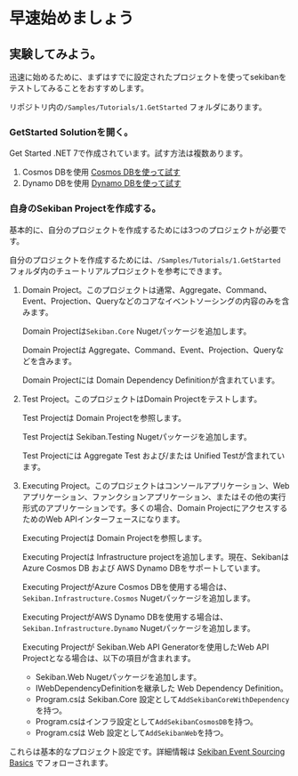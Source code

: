 # 早速始めましょう

## 実験してみよう。

迅速に始めるために、まずはすでに設定されたプロジェクトを使ってsekibanをテストしてみることをおすすめします。

リポジトリ内の`/Samples/Tutorials/1.GetStarted` フォルダにあります。

### GetStarted Solutionを開く。

Get Started .NET 7で作成されています。試す方法は複数あります。

1. Cosmos DBを使用  [Cosmos DBを使って試す](./test-out-cosmos.md)
2. Dynamo DBを使用  [Dynamo DBを使って試す](./test-out-dynamo.md)


### 自身のSekiban Projectを作成する。

基本的に、自分のプロジェクトを作成するためには3つのプロジェクトが必要です。

自分のプロジェクトを作成するためには、`/Samples/Tutorials/1.GetStarted` フォルダ内のチュートリアルプロジェクトを参考にできます。

1. Domain Project。このプロジェクトは通常、Aggregate、Command、Event、Projection、Queryなどのコアなイベントソーシングの内容のみを含みます。

    Domain Projectは`Sekiban.Core` Nugetパッケージを追加します。

    Domain Projectは Aggregate、Command、Event、Projection、Queryなどを含みます。

    Domain Projectには Domain Dependency Definitionが含まれています。

2. Test Project。このプロジェクトはDomain Projectをテストします。

    Test Projectは Domain Projectを参照します。

    Test Projectは Sekiban.Testing Nugetパッケージを追加します。

    Test Projectには Aggregate Test および/または Unified Testが含まれています。

3. Executing Project。このプロジェクトはコンソールアプリケーション、Webアプリケーション、ファンクションアプリケーション、またはその他の実行形式のアプリケーションです。多くの場合、Domain ProjectにアクセスするためのWeb APIインターフェースになります。

    Executing Projectは Domain Projectを参照します。

    Executing Projectは Infrastructure projectを追加します。現在、Sekibanは Azure 
    Cosmos DB および AWS Dynamo DBをサポートしています。
    
    Executing ProjectがAzure Cosmos DBを使用する場合は、`Sekiban.Infrastructure.Cosmos` Nugetパッケージを追加します。
    
    Executing ProjectがAWS Dynamo DBを使用する場合は、`Sekiban.Infrastructure.Dynamo` Nugetパッケージを追加します。
    
    Executing Projectが Sekiban.Web API Generatorを使用したWeb API Projectとなる場合は、以下の項目が含まれます。

    - Sekiban.Web Nugetパッケージを追加します。
    - IWebDependencyDefinitionを継承した Web Dependency Definition。
    - Program.csは Sekiban.Core 設定として`AddSekibanCoreWithDependency`を持つ。
    - Program.csはインフラ設定として`AddSekibanCosmosDB`を持つ。
    - Program.csは Web 設定として`AddSekibanWeb`を持つ。


これらは基本的なプロジェクト設定です。詳細情報は [Sekiban Event Sourcing Basics](./sekiban-event-sourcing-basics.md) でフォローされます。
